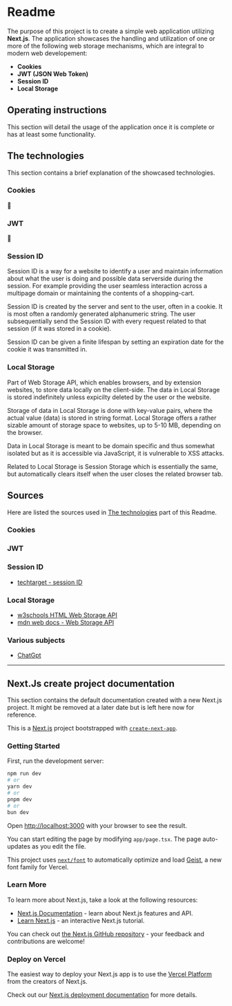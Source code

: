 # Readme

The purpose of this project is to create a simple web application utilizing **Next.js**. The application showcases the handling and utilization of one or more of the following web storage mechanisms, which are integral to modern web developement:

- **Cookies**
- **JWT (JSON Web Token)**
- **Session ID**
- **Local Storage**

## Operating instructions

This section will detail the usage of the application once it is complete or has at least some functionality. 

## The technologies

This section contains a brief explanation of the showcased technologies.

### Cookies

:cookie:

### JWT

:ticket:

### Session ID

Session ID is a way for a website to identify a user and maintain information about what the user is doing and possible data serverside during the session. For example providing the user seamless interaction across a multipage domain or maintaining the contents of a shopping-cart.

Session ID is created by the server and sent to the user, often in a cookie.  It is most often a randomly generated alphanumeric string. The user subsequentially send the Session ID with every request related to that session (if it was stored in a cookie).

Session ID can be given a finite lifespan by setting an expiration date for the cookie it was transmitted in. 

### Local Storage

Part of Web Storage API, which enables browsers, and by extension websites, to store data locally on the client-side. The data in Local Storage is stored indefinitely unless expicilty deleted by the user or the website.

Storage of data in Local Storage is done with key-value pairs, where the actual value (data) is stored in string format. Local Storage offers a rather sizable amount of storage space to websites, up to 5-10 MB, depending on the browser.

Data in Local Storage is meant to be domain specific and thus somewhat isolated but as it is accessible via JavaScript, it is vulnerable to XSS attacks.

Related to Local Storage is Session Storage which is essentially the same, but automatically clears itself when the user closes the related browser tab.

## Sources

Here are listed the sources used in [The technologies](#the-technologies) part of this Readme.

### Cookies


### JWT


### Session ID

- [techtarget - session ID](https://www.techtarget.com/searchsoftwarequality/definition/session-ID)

### Local Storage
- [w3schools HTML Web Storage API](https://www.w3schools.com/html/html5_webstorage.asp)
- [mdn web docs - Web Storage API](https://developer.mozilla.org/en-US/docs/Web/API/Web_Storage_API)

### Various subjects
- [ChatGpt](https://chatgpt.com/)

---

## Next.Js create project documentation

This section contains the default documentation created with a new Next.js project. It might be removed at a later date but is left here now for reference.

This is a [Next.js](https://nextjs.org) project bootstrapped with [`create-next-app`](https://nextjs.org/docs/app/api-reference/cli/create-next-app).

### Getting Started

First, run the development server:

```bash
npm run dev
# or
yarn dev
# or
pnpm dev
# or
bun dev
```

Open [http://localhost:3000](http://localhost:3000) with your browser to see the result.

You can start editing the page by modifying `app/page.tsx`. The page auto-updates as you edit the file.

This project uses [`next/font`](https://nextjs.org/docs/app/building-your-application/optimizing/fonts) to automatically optimize and load [Geist](https://vercel.com/font), a new font family for Vercel.

### Learn More

To learn more about Next.js, take a look at the following resources:

- [Next.js Documentation](https://nextjs.org/docs) - learn about Next.js features and API.
- [Learn Next.js](https://nextjs.org/learn) - an interactive Next.js tutorial.

You can check out [the Next.js GitHub repository](https://github.com/vercel/next.js) - your feedback and contributions are welcome!

### Deploy on Vercel

The easiest way to deploy your Next.js app is to use the [Vercel Platform](https://vercel.com/new?utm_medium=default-template&filter=next.js&utm_source=create-next-app&utm_campaign=create-next-app-readme) from the creators of Next.js.

Check out our [Next.js deployment documentation](https://nextjs.org/docs/app/building-your-application/deploying) for more details.

